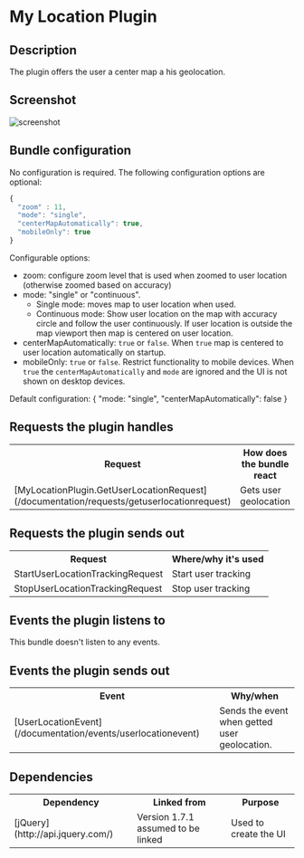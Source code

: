 # My Location Plugin

## Description

The plugin offers the user a center map a his geolocation.

## Screenshot

![screenshot](images/mylocationplugin.png)

## Bundle configuration

No configuration is required. The following configuration options are optional:

```javascript
{
  "zoom" : 11,
  "mode": "single", 
  "centerMapAutomatically": true,
  "mobileOnly": true
}
```

Configurable options:
* zoom: configure zoom level that is used when zoomed to user location (otherwise zoomed based on accuracy)
* mode: "single" or "continuous". 
    * Single mode: moves map to user location when used. 
    * Continuous mode: Show user location on the map with accuracy circle and follow the user continuously. If user location is outside the map viewport then map is centered on user location.
* centerMapAutomatically: `true` or `false`. When `true` map is centered to user location automatically on startup.
* mobileOnly: `true` or `false`. Restrict functionality to mobile devices. When `true` the `centerMapAutomatically` and `mode` are ignored and the UI is not shown on desktop devices.

Default configuration:
{
  "mode: "single",
  "centerMapAutomatically": false
}

## Requests the plugin handles

<table class="table">
  <tr>
    <th>Request</th><th>How does the bundle react</th>
  </tr>
  <tr>
    <td> [MyLocationPlugin.GetUserLocationRequest](/documentation/requests/getuserlocationrequest) </td><td> Gets user geolocation</td>
  </tr>
</table>

## Requests the plugin sends out

<table class="table">
  <tr>
    <th>Request</th><th>Where/why it's used</th>
  </tr>
  <tr>
    <td>StartUserLocationTrackingRequest</td><td>Start user tracking</td>
  </tr>
  <tr>
    <td>StopUserLocationTrackingRequest</td><td>Stop user tracking</td>
  </tr>
</table>

## Events the plugin listens to

This bundle doesn't listen to any events.

## Events the plugin sends out

<table class="table">
  <tr>
    <th>Event</th><th>Why/when</th>
  </tr>
  <tr>
    <td>[UserLocationEvent](/documentation/events/userlocationevent)</td>
    <td>Sends the event when getted user geolocation.</td>
  </tr>
</table>


## Dependencies

<table class="table">
  <tr>
    <th>Dependency</th><th>Linked from</th><th>Purpose</th>
  </tr>
  <tr>
    <td> [jQuery](http://api.jquery.com/) </td>
    <td> Version 1.7.1 assumed to be linked </td>
    <td> Used to create the UI</td>
  </tr>
</table>
